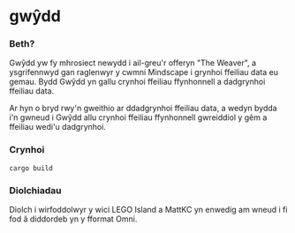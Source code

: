 # gwŷdd

### Beth?
Gwŷdd yw fy mhrosiect newydd i ail-greu'r offeryn "The Weaver", a ysgrifennwyd gan raglenwyr y cwmni Mindscape i grynhoi ffeiliau data eu gemau. Bydd Gwŷdd yn gallu crynhoi ffeiliau ffynhonnell a dadgrynhoi ffeiliau data.

Ar hyn o bryd rwy'n gweithio ar ddadgrynhoi ffeiliau data, a wedyn bydda i'n gwneud i Gwŷdd allu crynhoi ffeiliau ffynhonnell gwreiddiol y gêm a ffeiliau wedi'u dadgrynhoi.

### Crynhoi
`cargo build`

### Diolchiadau
Diolch i wirfoddolwyr y wici LEGO Island a MattKC yn enwedig am wneud i fi fod â diddordeb yn y fformat Omni.
